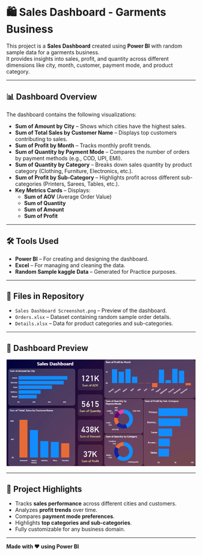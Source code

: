 # 🛍️ Sales Dashboard - Garments Business

This project is a **Sales Dashboard** created using **Power BI** with random sample data for a garments business.  
It provides insights into sales, profit, and quantity across different dimensions like city, month, customer, payment mode, and product category.

---

## 📊 Dashboard Overview

The dashboard contains the following visualizations:

- **Sum of Amount by City** – Shows which cities have the highest sales.
- **Sum of Total Sales by Customer Name** – Displays top customers contributing to sales.
- **Sum of Profit by Month** – Tracks monthly profit trends.
- **Sum of Quantity by Payment Mode** – Compares the number of orders by payment methods (e.g., COD, UPI, EMI).
- **Sum of Quantity by Category** – Breaks down sales quantity by product category (Clothing, Furniture, Electronics, etc.).
- **Sum of Profit by Sub-Category** – Highlights profit across different sub-categories (Printers, Sarees, Tables, etc.).
- **Key Metrics Cards** – Displays:
  - **Sum of AOV** (Average Order Value)
  - **Sum of Quantity**
  - **Sum of Amount**
  - **Sum of Profit**

---

## 🛠️ Tools Used
- **Power BI** – For creating and designing the dashboard.
- **Excel** – For managing and cleaning the data.
- **Random Sample kaggle Data** – Generated for Practice purposes.

---

## 📁 Files in Repository
- `Sales Dashboard Screenshot.png` – Preview of the dashboard.
- `Orders.xlsx` – Dataset containing random sample order details.
- `Details.xlsx` – Data for product categories and sub-categories.

---

## 📸 Dashboard Preview
![Sales Dashboard](https://github.com/Gagan-Kumar-Profile/Random-Sales-Dashboard-Power-bi/blob/main/Sales%20Dashboard%20Screenshot.png)

---

## 📌 Project Highlights
- Tracks **sales performance** across different cities and customers.
- Analyzes **profit trends** over time.
- Compares **payment mode preferences**.
- Highlights **top categories and sub-categories**.
- Fully customizable for any business domain.

---

**Made with ❤️ using Power BI**

